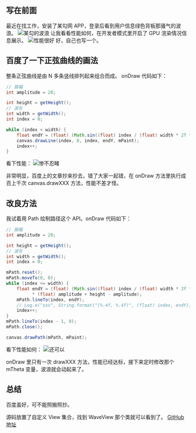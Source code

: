 ## 写在前面
最近在找工作，安装了某勾网 APP，登录后看到用户信息绿色背板那骚气的波浪。
![某勾的波浪](http://upload-images.jianshu.io/upload_images/2048485-dffbfefd22515872.jpg?imageMogr2/auto-orient/strip)
让我看看性能如何，在开发者模式里开启了 GPU 渲染情况信息展示。
![性能很好](http://ooun8fyfu.bkt.clouddn.com/17-5-24/69448752.jpg)
好，自己也写一个。

## 百度了一下正弦曲线的画法
整条正弦曲线是由 N 多条竖线排列起来组合而成。
onDraw 代码如下：
```java
// 振幅
int amplitude = 20;

int height = getHeight();
// 波长
int width = getWidth();
int index = 0;

while (index < width) {
    float endY = (float) (Math.sin((float) index / (float) width * 2f * Math.PI + mTheta) * (float) amplitude + height - amplitude);
    canvas.drawLine(index, 0, index, endY, mPaint);
    index++;
}
```
看下性能：
![惨不忍睹](http://upload-images.jianshu.io/upload_images/2048485-0533c95a3db77141.jpg?imageMogr2/auto-orient/strip%7CimageView2/2/w/1240)

非常明显，百度上的文章抄来抄去，错了大家一起错，在 onDraw 方法里执行成百上千次 canvas.drawXXX 方法，性能不差才怪。

## 改良方法
我试着用 Path 绘制路径这个 API。onDraw 代码如下：

```java
// 振幅
int amplitude = 20;

int height = getHeight();
// 波长
int width = getWidth();
int index = 0;

mPath.reset();
mPath.moveTo(0, 0);
while (index <= width) {
    float endY = (float) (Math.sin((float) index / (float) width * 2f * Math.PI + mTheta)
          * (float) amplitude + height - amplitude);
    mPath.lineTo(index, endY);
    // Log.e("xxx", String.format("(%.4f, %.4f)", (float) index, endY));
    index++;
}
mPath.lineTo(index - 1, 0);
mPath.close();

canvas.drawPath(mPath, mPaint);
```

看下性能如何：
![还可以](http://ooun8fyfu.bkt.clouddn.com/17-5-24/25658851.jpg)

onDraw 里只有一次 drawXXX 方法，性能已经达标，接下来定时修改那个 mTheta 变量，波浪就会动起来了。

## 总结
百度虽好，可不能照搬照抄。

源码放置了自定义 View 集合，找到 WaveView 那个类就可以看到了。
[GitHub 地址](https://github.com/hayukleung/view)
